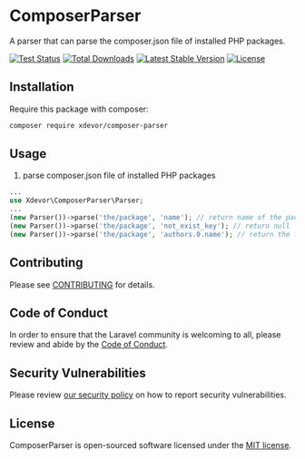 # ComposerParser

A parser that can parse the composer.json file of installed PHP packages.

<p align="left">
    <a href="https://github.com/xdevor/composer-parser/actions"><img src="https://github.com/xdevor/composer-parser/actions/workflows/tests.yml/badge.svg" alt="Test Status"></a>
    <a href="https://packagist.org/packages/xdevor/composer-parser"><img src="https://poser.pugx.org/xdevor/composer-parser/d/total.svg" alt="Total Downloads"></a>
    <a href="https://packagist.org/packages/xdevor/composer-parser"><img src="https://poser.pugx.org/xdevor/composer-parser/v/stable.svg" alt="Latest Stable Version"></a>
    <a href="https://packagist.org/packages/xdevor/composer-parser"><img src="https://poser.pugx.org/xdevor/composer-parser/license.svg" alt="License"></a>
</p>

## Installation
Require this package with composer:
```bash
composer require xdevor/composer-parser
```

## Usage

1. parse composer.json file of installed PHP packages
```php
...
use Xdevor\ComposerParser\Parser;
...
(new Parser())->parse('the/package', 'name'); // return name of the package
(new Parser())->parse('the/package', 'not_exist_key'); // return null
(new Parser())->parse('the/package', 'authors.0.name'); // return the first author name
```

## Contributing

Please see [CONTRIBUTING](CONTRIBUTING.md) for details.

## Code of Conduct

In order to ensure that the Laravel community is welcoming to all, please review and abide by the [Code of Conduct](CODE_OF_CONDUCT.md).

## Security Vulnerabilities

Please review [our security policy](SECURITY.md) on how to report security vulnerabilities.

## License

ComposerParser is open-sourced software licensed under the [MIT license](LICENSE.md).
